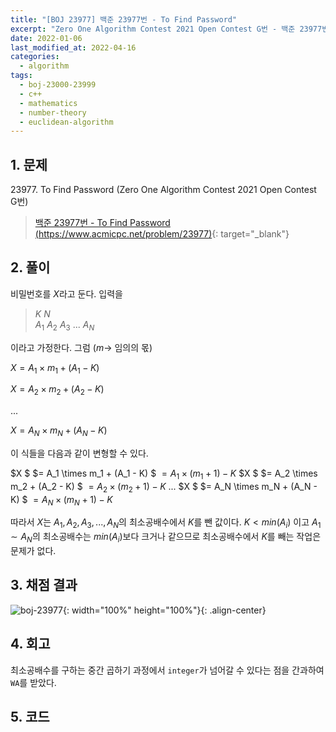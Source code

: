 ```yaml
---
title: "[BOJ 23977] 백준 23977번 - To Find Password"
excerpt: "Zero One Algorithm Contest 2021 Open Contest G번 - 백준 23977번 To Find Password 풀이"
date: 2022-01-06
last_modified_at: 2022-04-16
categories:
  - algorithm
tags:
  - boj-23000-23999
  - c++
  - mathematics
  - number-theory
  - euclidean-algorithm
---
```


## 1. 문제
$23977$. To Find Password (Zero One Algorithm Contest 2021 Open Contest G번)

> [백준 23977번 - To Find Password (https://www.acmicpc.net/problem/23977)](https://www.acmicpc.net/problem/23977){: target="_blank"}

## 2. 풀이

비밀번호를 $X$라고 둔다. 입력을

> $K$ $N$ <br>
 $A_1$ $A_2$ $A_3$ $...$ $A_N$

이라고 가정한다. 그럼 ($m \rightarrow$ 임의의 몫)

$X = A_1 \times m_1 + (A_1 - K)$

$X = A_2 \times m_2 + (A_2 - K)$

$...$

$X = A_N \times m_N + (A_N - K)$
 
이 식들을 다음과 같이 변형할 수 있다.

$X $ $= A_1 \times m_1 + (A_1 - K) $ $= A_1 \times (m_1 + 1) - K$
$X $ $= A_2 \times m_2 + (A_2 - K) $ $= A_2 \times (m_2 + 1) - K$
$...$
$X $ $= A_N \times m_N + (A_N - K) $ $= A_N \times (m_N + 1) - K$

따라서 $X$는 $A_1, A_2, A_3, ... , A_N$의 최소공배수에서 $K$를 뺀 값이다.
$K \lt min(A_i)$ 이고 $A_1\sim A_N$의 최소공배수는 $min(A_i)$보다 크거나 같으므로 최소공배수에서 $K$를 빼는 작업은 문제가 없다.


## 3. 채점 결과

![boj-23977](https://user-images.githubusercontent.com/30232837/161056687-cecdcc12-f8f1-4ff0-9014-a0aae5724802.png "boj-23977"){: width="100%" height="100%"}{: .align-center}

## 4. 회고

최소공배수를 구하는 중간 곱하기 과정에서 `integer`가 넘어갈 수 있다는 점을 간과하여 `WA`를 받았다.

## 5. 코드

<script src="https://gist.github.com/BurningFalls/a2a1cacbd71792c60ae6aeb5bbdea52a.js"></script>